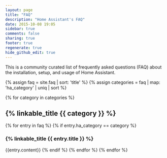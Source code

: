 ```yaml
---
layout: page
title: "FAQ"
description: "Home Assistant's FAQ"
date: 2015-10-08 19:05
sidebar: true
comments: false
sharing: true
footer: true
regenerate: true
hide_github_edit: true
---
```


This is a community curated list of frequently asked questions (FAQ) about the installation, setup, and usage of Home Assistant.

{% assign faq = site.faq | sort: 'title' %}
{% assign categories = faq | map: 'ha_category' | uniq | sort %}

{% for category in categories %}

## {% linkable_title {{ category }} %}

  {% for entry in faq %}
    {% if entry.ha_category == category %}

### {% linkable_title {{ entry.title }} %}

{{entry.content}}
    {% endif %}
  {% endfor %}
{% endfor %}

